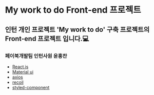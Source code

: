 # My work to do Front-end 프로젝트

## 인턴 개인 프로젝트 'My work to do' 구축 프로젝트의 Front-end 프로젝트 입니다.💻

### 페이북개발팀 인턴사원 윤홍찬

* [React.js]()
* [Material ui]()
* [axios]()
* [recoil]()
* [styled-component]()

